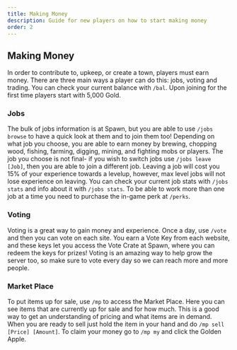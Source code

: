 ```yaml
---
title: Making Money
description: Guide for new players on how to start making money
order: 2
---
```

## Making Money
In order to contribute to, upkeep, or create a town, players must earn money. There are three main ways a player can do this: jobs, voting and trading. You can check your current balance with `/bal`. Upon joining for the first time players start with 5,000 Gold.

### Jobs
The bulk of jobs information is at Spawn, but you are able to use `/jobs browse` to have a quick look at them and to join them too! Depending on what job you choose, you are able to earn money by brewing, chopping wood, fishing, farming, digging, mining, and fighting mobs or players. The job you choose is not final- if you wish to switch jobs use `/jobs leave [Job]`, then you are able to join a different job. Leaving a job will cost you 15% of your experience towards a levelup, however, max level jobs will not lose experience on leaving. You can check your current job stats with `/jobs stats` and info about it with `/jobs stats`. To be able to work more than one job at a time you need to purchase the in-game perk at `/perks`.

### Voting
Voting is a great way to gain money and experience. Once a day, use `/vote` and then you can vote on each site. You earn a Vote Key from each website, and these keys let you access the Vote Crate at Spawn, where you can redeem the keys for prizes! Voting is an amazing way to help grow the server too, so make sure to vote every day so we can reach more and more people.

### Market Place
To put items up for sale, use `/mp` to access the Market Place. Here you can see items that are currently up for sale and for how much. This is a good way to get an understanding of pricing and what items are in demand. When you are ready to sell just hold the item in your hand and do `/mp sell [Price] [Amount]`. To claim your money go to `/mp my` and click the Golden Apple.
